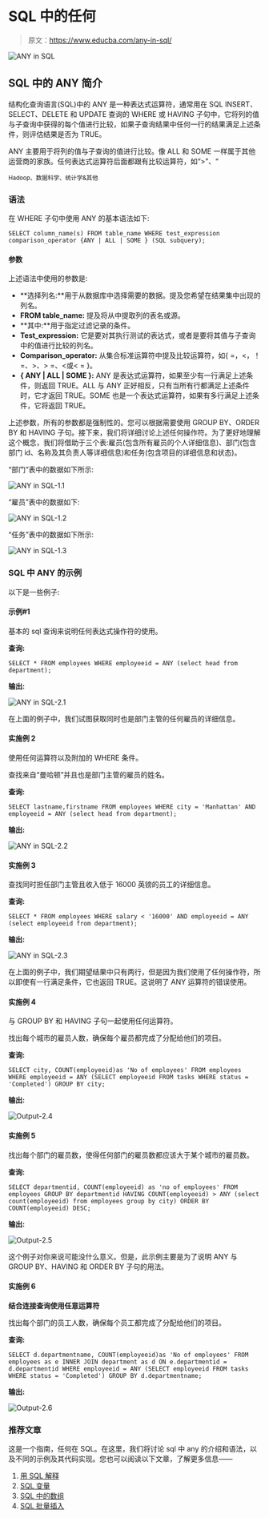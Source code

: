# SQL 中的任何

> 原文：<https://www.educba.com/any-in-sql/>

![ANY in SQL](img/80c6a0517147bbc57b8b5275c6de1700.png)



## SQL 中的 ANY 简介

结构化查询语言(SQL)中的 ANY 是一种表达式运算符，通常用在 SQL INSERT、SELECT、DELETE 和 UPDATE 查询的 WHERE 或 HAVING 子句中，它将列的值与子查询中获得的每个值进行比较，如果子查询结果中任何一行的结果满足上述条件，则评估结果是否为 TRUE。

ANY 主要用于将列的值与子查询的值进行比较。像 ALL 和 SOME 一样属于其他运营商的家族。任何表达式运算符后面都跟有比较运算符，如“>”、“

<small>Hadoop、数据科学、统计学&其他</small>

### **语法**

在 WHERE 子句中使用 ANY 的基本语法如下:

`SELECT column_name(s)
FROM table_name
WHERE test_expression comparison_operator {ANY | ALL | SOME } (SQL subquery);`

#### **参数**

上述语法中使用的参数是:

*   **选择列名:**用于从数据库中选择需要的数据。提及您希望在结果集中出现的列名。
*   **FROM table_name:** 提及将从中提取列的表名或源。
*   **其中:**用于指定过滤记录的条件。
*   **Test_expression:** 它是要对其执行测试的表达式，或者是要将其值与子查询中的值进行比较的列名。
*   **Comparison_operator:** 从集合标准运算符中提及比较运算符，如{ =，<，！=、>、> =、<或< = }。
*   **{ ANY | ALL | SOME }:** ANY 是表达式运算符，如果至少有一行满足上述条件，则返回 TRUE。ALL 与 ANY 正好相反，只有当所有行都满足上述条件时，它才返回 TRUE。SOME 也是一个表达式运算符，如果有多行满足上述条件，它将返回 TRUE。

上述参数，所有的参数都是强制性的。您可以根据需要使用 GROUP BY、ORDER BY 和 HAVING 子句。接下来，我们将详细讨论上述任何操作符。为了更好地理解这个概念，我们将借助于三个表:雇员(包含所有雇员的个人详细信息)、部门(包含部门 id、名称及其负责人等详细信息)和任务(包含项目的详细信息和状态)。

“部门”表中的数据如下所示:

![ANY in SQL-1.1](img/077a43c9d69ebd3ffe0acfec903a9153.png)



“雇员”表中的数据如下:

![ANY in SQL-1.2](img/6dd2d87515bcf7f3ff83d68fe95be9b4.png)



“任务”表中的数据如下所示:

![ANY in SQL-1.3](img/1f1e8876800cc8bc227febc725bc585a.png)



### SQL 中 ANY 的示例

以下是一些例子:

#### 示例#1

基本的 sql 查询来说明任何表达式操作符的使用。

**查询:**

`SELECT *
FROM employees
WHERE employeeid = ANY (select head from department);`

**输出:**

![ANY in SQL-2.1](img/2040765a19a3ac129f04df120d262943.png)



在上面的例子中，我们试图获取同时也是部门主管的任何雇员的详细信息。

#### 实施例 2

使用任何运算符以及附加的 WHERE 条件。

查找来自“曼哈顿”并且也是部门主管的雇员的姓名。

**查询:**

`SELECT lastname,firstname
FROM employees
WHERE city = 'Manhattan' AND employeeid = ANY (select head
from department);`

**输出:**

![ANY in SQL-2.2](img/b91a5e1eaa29f174b62a46c7c1eeb466.png)



#### 实施例 3

查找同时担任部门主管且收入低于 16000 英镑的员工的详细信息。

**查询:**

`SELECT *
FROM employees
WHERE salary < '16000' AND employeeid = ANY (select employeeid
from department);`

**输出:**

![ANY in SQL-2.3](img/c9b05885ddb68b5342a2c7e21d857d82.png)



在上面的例子中，我们期望结果中只有两行，但是因为我们使用了任何操作符，所以即使有一行满足条件，它也返回 TRUE。这说明了 ANY 运算符的错误使用。

#### 实施例 4

与 GROUP BY 和 HAVING 子句一起使用任何运算符。

找出每个城市的雇员人数，确保每个雇员都完成了分配给他们的项目。

**查询:**

`SELECT city, COUNT(employeeid)as 'No of employees'
FROM employees
WHERE employeeid = ANY (SELECT employeeid FROM tasks WHERE status = 'Completed')
GROUP BY city;`

**输出:**

![Output-2.4](img/2ee06413c4bcf41964048928af9b7a80.png)



#### 实施例 5

找出每个部门的雇员数，使得任何部门的雇员数都应该大于某个城市的雇员数。

**查询:**

`SELECT departmentid, COUNT(employeeid) as 'no of employees'
FROM employees
GROUP BY departmentid
HAVING COUNT(employeeid) > ANY (select count(employeeid) from employees group by city)
ORDER BY COUNT(employeeid) DESC;`

**输出:**

![Output-2.5](img/132122fa569cc5511f608aed5dd9dc4f.png)



这个例子对你来说可能没什么意义。但是，此示例主要是为了说明 ANY 与 GROUP BY、HAVING 和 ORDER BY 子句的用法。

#### 实施例 6

**结合连接查询使用任意运算符**

找出每个部门的员工人数，确保每个员工都完成了分配给他们的项目。

**查询:**

`SELECT d.departmentname, COUNT(employeeid)as 'No of employees'
FROM employees as e INNER JOIN department as d
ON e.departmentid = d.departmentid
WHERE employeeid = ANY (SELECT employeeid
FROM tasks WHERE
status = 'Completed')
GROUP BY d.departmentname;`

**输出:**

![Output-2.6](img/e5becb20ae6a28f8d8d086a6b2c38581.png)



### 推荐文章

这是一个指南，任何在 SQL。在这里，我们将讨论 sql 中 any 的介绍和语法，以及不同的示例及其代码实现。您也可以阅读以下文章，了解更多信息——

1.  [用 SQL 解释](https://www.educba.com/explain-in-sql/)
2.  [SQL 变量](https://www.educba.com/sql-variables/)
3.  [SQL 中的数组](https://www.educba.com/array-in-sql/)
4.  [SQL 批量插入](https://www.educba.com/sql-bulk-insert/)





